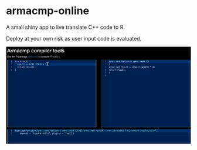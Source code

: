 # armacmp-online

<!-- badges: start -->
<!-- badges: end -->

A small shiny app to live translate C++ code to R.

Deploy at your own risk as user input code is evaluated.

![demo](docs/armacmp.gif)
